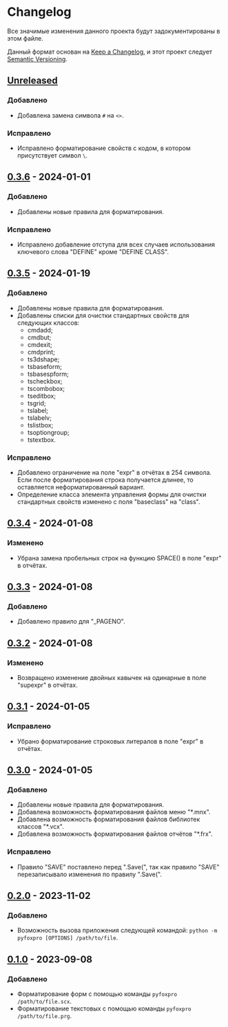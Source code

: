 # Changelog

Все значимые изменения данного проекта будут задокументированы в этом файле.

Данный формат основан на [Keep a Changelog](https://keepachangelog.com/en/1.1.0/),
и этот проект следует [Semantic Versioning](https://semver.org/spec/v2.0.0.html).

## [Unreleased]

### Добавлено

- Добавлена замена символа `#` на `<>`.

### Исправлено

- Исправлено форматирование свойств с кодом, в котором присутствует символ `\`.

## [0.3.6] - 2024-01-01

### Добавлено

- Добавлены новые правила для форматирования.

### Исправлено

- Исправлено добавление отступа для всех случаев использования ключевого слова "DEFINE" кроме "DEFINE CLASS".

## [0.3.5] - 2024-01-19

### Добавлено

- Добавлены новые правила для форматирования.
- Добавлены списки для очистки стандартных свойств для следующих классов:
  - cmdadd;
  - cmdbut;
  - cmdexit;
  - cmdprint;
  - ts3dshape;
  - tsbaseform;
  - tsbasespform;
  - tscheckbox;
  - tscombobox;
  - tseditbox;
  - tsgrid;
  - tslabel;
  - tslabelv;
  - tslistbox;
  - tsoptiongroup;
  - tstextbox.

### Исправлено

- Добавлено ограничение на поле "expr" в отчётах в 254 символа. Если после форматирования строка получается длинее, то оставляется неформатированный вариант.
- Определение класса элемента управления формы для очистки стандартных свойств изменено с поля "baseclass" на "class".

## [0.3.4] - 2024-01-08

### Изменено

- Убрана замена пробельных строк на функцию SPACE() в поле "expr" в отчётах.

## [0.3.3] - 2024-01-08

### Добавлено

- Добавлено правило для "_PAGENO".

## [0.3.2] - 2024-01-08

### Изменено

- Возвращено изменение двойных кавычек на одинарные в поле "supexpr" в отчётах.

## [0.3.1] - 2024-01-05

### Исправлено

- Убрано форматирование строковых литералов в поле "expr" в отчётах.

## [0.3.0] - 2024-01-05

### Добавлено

- Добавлены новые правила для форматирования.
- Добавлена возможность форматирования файлов меню "*.mnx".
- Добавлена возможность форматирования файлов библиотек классов "*.vcx".
- Добавлена возможность форматирования файлов отчётов "*.frx".

### Исправлено

- Правило "SAVE" поставлено перед ".Save(", так как правило "SAVE" перезаписывало изменения по правилу ".Save(".

## [0.2.0] - 2023-11-02

### Добавлено

- Возможность вызова приложения следующей командой: `python -m pyfoxpro [OPTIONS] /path/to/file`.

## [0.1.0] - 2023-09-08

### Добавлено

- Форматирование форм с помощью команды `pyfoxpro /path/to/file.scx`.
- Форматирование текстовых с помощью команды `pyfoxpro /path/to/file.prg`.

[Unreleased]: http://gitlab.sbyt.gomelenergo.by/i.kamarets/pyfoxpro/-/compare/v0.3.6...master?from_project_id=13&straight=false
[0.3.6]: http://gitlab.sbyt.gomelenergo.by/i.kamarets/pyfoxpro/-/compare/v0.3.5...v0.3.6?from_project_id=13&straight=false
[0.3.5]: http://gitlab.sbyt.gomelenergo.by/i.kamarets/pyfoxpro/-/compare/v0.3.4...v0.3.5?from_project_id=13&straight=false
[0.3.4]: http://gitlab.sbyt.gomelenergo.by/i.kamarets/pyfoxpro/-/compare/v0.3.3...v0.3.4?from_project_id=13&straight=false
[0.3.3]: http://gitlab.sbyt.gomelenergo.by/i.kamarets/pyfoxpro/-/compare/v0.3.2...v0.3.3?from_project_id=13&straight=false
[0.3.2]: http://gitlab.sbyt.gomelenergo.by/i.kamarets/pyfoxpro/-/compare/v0.3.1...v0.3.2?from_project_id=13&straight=false
[0.3.1]: http://gitlab.sbyt.gomelenergo.by/i.kamarets/pyfoxpro/-/compare/v0.3.0...v0.3.1?from_project_id=13&straight=false
[0.3.0]: http://gitlab.sbyt.gomelenergo.by/i.kamarets/pyfoxpro/-/compare/v0.2.0...v0.3.0?from_project_id=13&straight=false
[0.2.0]: http://gitlab.sbyt.gomelenergo.by/i.kamarets/pyfoxpro/-/compare/v0.1.0...v0.2.0?from_project_id=13&straight=false
[0.1.0]: http://gitlab.sbyt.gomelenergo.by/i.kamarets/pyfoxpro/-/releases/v0.1.0
